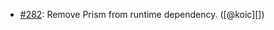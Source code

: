 * [#282](https://github.com/rubocop/rubocop-ast/issues/282): Remove Prism from runtime dependency. ([@koic][])
